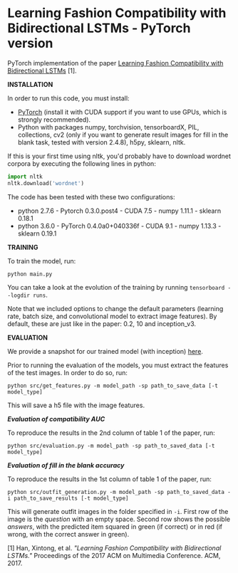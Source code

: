 # Learning Fashion Compatibility with Bidirectional LSTMs - PyTorch version
PyTorch implementation of the paper [Learning Fashion Compatibility with Bidirectional LSTMs](https://arxiv.org/pdf/1707.05691.pdf) [1].

**INSTALLATION**

In order to run this code, you must install:
* [PyTorch](http://pytorch.org/previous-versions/) (install it with CUDA support if you want to use GPUs, which is strongly recommended).
* Python with packages numpy, torchvision, tensorboardX, PIL, collections, cv2 (only if you want to generate result images for fill in the blank task, tested with version 2.4.8), h5py, sklearn, nltk.

If this is your first time using nltk, you'd probably have to download wordnet corpora by executing the following lines in python:
```python
import nltk
nltk.download('wordnet')
```

The code has been tested with these two configurations:
* python 2.7.6 - Pytorch 0.3.0.post4     - CUDA 7.5 - numpy 1.11.1 - sklearn 0.18.1   
* python 3.6.0 - PyTorch 0.4.0a0+040336f - CUDA 9.1 - numpy 1.13.3 - sklearn 0.19.1
    

**TRAINING**

To train the model, run:
```
python main.py
```

You can take a look at the evolution of the training by running `tensorboard --logdir runs`.

Note that we included options to change the default parameters (learning rate, batch size, and convolutional model to extract image features). By default, these are just like in the paper: 0.2, 10 and inception_v3.

**EVALUATION**

We provide a snapshot for our trained model (with inception) [here](https://drive.google.com/file/d/1IZmG6-tN2e2bQpHL-dapm30JypbMUy8l/view?usp=sharing).

Prior to running the evaluation of the models, you must extract the features of the test images. In order to do so, run:
```
python src/get_features.py -m model_path -sp path_to_save_data [-t model_type]
```
This will save a h5 file with the image features.

***Evaluation of compatibility AUC***

To reproduce the results in the 2nd column of table 1 of the paper, run:
```
python src/evaluation.py -m model_path -sp path_to_saved_data [-t model_type]
```

***Evaluation of fill in the blank accuracy***

To reproduce the results in the 1st column of table 1 of the paper, run:
```
python src/outfit_generation.py -m model_path -sp path_to_saved_data -i path_to_save_results [-t model_type]
```
This will generate outfit images in the folder specified in `-i`. First row of the image is the _question_ with an empty space. Second row shows the possible _answers_, with the predicted item squared in green (if correct) or in red (if wrong, with the correct answer in green).


[1] Han, Xintong, et al. _"Learning Fashion Compatibility with Bidirectional LSTMs."_ Proceedings of the 2017 ACM on Multimedia Conference. ACM, 2017.
